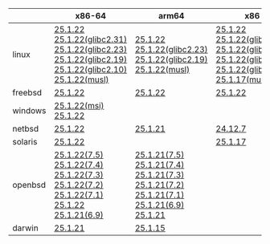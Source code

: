 ||x86-64|arm64|x86|ppc64le|armel|armv7|
| --- | --- | --- | --- | --- | --- | --- |
|linux|[25.1.22](https://github.com/roswell/sbcl_head/releases/download/25.1.22/sbcl-25.1.22-x86-64-linux-binary.tar.bz2)<br />[25.1.22(glibc2.31)](https://github.com/roswell/sbcl_head/releases/download/25.1.22/sbcl-25.1.22-x86-64-linux-glibc2.31-binary.tar.bz2)<br />[25.1.22(glibc2.23)](https://github.com/roswell/sbcl_head/releases/download/25.1.22/sbcl-25.1.22-x86-64-linux-glibc2.23-binary.tar.bz2)<br />[25.1.22(glibc2.19)](https://github.com/roswell/sbcl_head/releases/download/25.1.22/sbcl-25.1.22-x86-64-linux-glibc2.19-binary.tar.bz2)<br />[25.1.22(glibc2.10)](https://github.com/roswell/sbcl_head/releases/download/25.1.22/sbcl-25.1.22-x86-64-linux-glibc2.10-binary.tar.bz2)<br />[25.1.22(musl)](https://github.com/roswell/sbcl_head/releases/download/25.1.22/sbcl-25.1.22-x86-64-linux-musl-binary.tar.bz2)<br />|[25.1.22](https://github.com/roswell/sbcl_head/releases/download/25.1.22/sbcl-25.1.22-arm64-linux-binary.tar.bz2)<br />[25.1.22(glibc2.23)](https://github.com/roswell/sbcl_head/releases/download/25.1.22/sbcl-25.1.22-arm64-linux-glibc2.23-binary.tar.bz2)<br />[25.1.22(glibc2.19)](https://github.com/roswell/sbcl_head/releases/download/25.1.22/sbcl-25.1.22-arm64-linux-glibc2.19-binary.tar.bz2)<br />[25.1.22(musl)](https://github.com/roswell/sbcl_head/releases/download/25.1.22/sbcl-25.1.22-arm64-linux-musl-binary.tar.bz2)<br />|[25.1.22](https://github.com/roswell/sbcl_head/releases/download/25.1.22/sbcl-25.1.22-x86-linux-binary.tar.bz2)<br />[25.1.22(glibc2.31)](https://github.com/roswell/sbcl_head/releases/download/25.1.22/sbcl-25.1.22-x86-linux-glibc2.31-binary.tar.bz2)<br />[25.1.22(glibc2.23)](https://github.com/roswell/sbcl_head/releases/download/25.1.22/sbcl-25.1.22-x86-linux-glibc2.23-binary.tar.bz2)<br />[25.1.22(glibc2.19)](https://github.com/roswell/sbcl_head/releases/download/25.1.22/sbcl-25.1.22-x86-linux-glibc2.19-binary.tar.bz2)<br />[25.1.22(glibc2.10)](https://github.com/roswell/sbcl_head/releases/download/25.1.22/sbcl-25.1.22-x86-linux-glibc2.10-binary.tar.bz2)<br />[25.1.17(musl)](https://github.com/roswell/sbcl_head/releases/download/25.1.17/sbcl-25.1.17-x86-linux-musl-binary.tar.bz2)<br />|[25.1.22](https://github.com/roswell/sbcl_head/releases/download/25.1.22/sbcl-25.1.22-ppc64le-linux-binary.tar.bz2)<br />[25.1.22(glibc2.23)](https://github.com/roswell/sbcl_head/releases/download/25.1.22/sbcl-25.1.22-ppc64le-linux-glibc2.23-binary.tar.bz2)<br />[25.1.22(glibc2.19)](https://github.com/roswell/sbcl_head/releases/download/25.1.22/sbcl-25.1.22-ppc64le-linux-glibc2.19-binary.tar.bz2)<br />|[25.1.17](https://github.com/roswell/sbcl_head/releases/download/25.1.17/sbcl-25.1.17-armel-linux-binary.tar.bz2)<br />|[25.1.18](https://github.com/roswell/sbcl_head/releases/download/25.1.18/sbcl-25.1.18-armv7-linux-binary.tar.bz2)<br />|
|freebsd|[25.1.22](https://github.com/roswell/sbcl_head/releases/download/25.1.22/sbcl-25.1.22-x86-64-freebsd-binary.tar.bz2)<br />|[25.1.22](https://github.com/roswell/sbcl_head/releases/download/25.1.22/sbcl-25.1.22-arm64-freebsd-binary.tar.bz2)<br />|[25.1.22](https://github.com/roswell/sbcl_head/releases/download/25.1.22/sbcl-25.1.22-x86-freebsd-binary.tar.bz2)<br />||||
|windows|[25.1.22(msi)](https://github.com/roswell/sbcl_head/releases/download/25.1.22/sbcl-25.1.22-x86-64-windows-binary.msi)<br />[25.1.22](https://github.com/roswell/sbcl_head/releases/download/25.1.22/sbcl-25.1.22-x86-64-windows-binary.tar.bz2)<br />||||||
|netbsd|[25.1.22](https://github.com/roswell/sbcl_head/releases/download/25.1.22/sbcl-25.1.22-x86-64-netbsd-binary.tar.bz2)<br />|[25.1.21](https://github.com/roswell/sbcl_head/releases/download/25.1.21/sbcl-25.1.21-arm64-netbsd-binary.tar.bz2)<br />|[24.12.7](https://github.com/roswell/sbcl_head/releases/download/24.12.7/sbcl-24.12.7-x86-netbsd-binary.tar.bz2)<br />||||
|solaris|[25.1.22](https://github.com/roswell/sbcl_head/releases/download/25.1.22/sbcl-25.1.22-x86-64-solaris-binary.tar.bz2)<br />||[25.1.17](https://github.com/roswell/sbcl_head/releases/download/25.1.17/sbcl-25.1.17-x86-solaris-binary.tar.bz2)<br />||||
|openbsd|[25.1.22(7.5)](https://github.com/roswell/sbcl_head/releases/download/25.1.22/sbcl-25.1.22-x86-64-openbsd-7.5-binary.tar.bz2)<br />[25.1.22(7.4)](https://github.com/roswell/sbcl_head/releases/download/25.1.22/sbcl-25.1.22-x86-64-openbsd-7.4-binary.tar.bz2)<br />[25.1.22(7.3)](https://github.com/roswell/sbcl_head/releases/download/25.1.22/sbcl-25.1.22-x86-64-openbsd-7.3-binary.tar.bz2)<br />[25.1.22(7.2)](https://github.com/roswell/sbcl_head/releases/download/25.1.22/sbcl-25.1.22-x86-64-openbsd-7.2-binary.tar.bz2)<br />[25.1.22(7.1)](https://github.com/roswell/sbcl_head/releases/download/25.1.22/sbcl-25.1.22-x86-64-openbsd-7.1-binary.tar.bz2)<br />[25.1.22](https://github.com/roswell/sbcl_head/releases/download/25.1.22/sbcl-25.1.22-x86-64-openbsd-binary.tar.bz2)<br />[25.1.21(6.9)](https://github.com/roswell/sbcl_head/releases/download/25.1.21/sbcl-25.1.21-x86-64-openbsd-6.9-binary.tar.bz2)<br />|[25.1.21(7.5)](https://github.com/roswell/sbcl_head/releases/download/25.1.21/sbcl-25.1.21-arm64-openbsd-7.5-binary.tar.bz2)<br />[25.1.21(7.4)](https://github.com/roswell/sbcl_head/releases/download/25.1.21/sbcl-25.1.21-arm64-openbsd-7.4-binary.tar.bz2)<br />[25.1.21(7.3)](https://github.com/roswell/sbcl_head/releases/download/25.1.21/sbcl-25.1.21-arm64-openbsd-7.3-binary.tar.bz2)<br />[25.1.21(7.2)](https://github.com/roswell/sbcl_head/releases/download/25.1.21/sbcl-25.1.21-arm64-openbsd-7.2-binary.tar.bz2)<br />[25.1.21(7.1)](https://github.com/roswell/sbcl_head/releases/download/25.1.21/sbcl-25.1.21-arm64-openbsd-7.1-binary.tar.bz2)<br />[25.1.21(6.9)](https://github.com/roswell/sbcl_head/releases/download/25.1.21/sbcl-25.1.21-arm64-openbsd-6.9-binary.tar.bz2)<br />[25.1.21](https://github.com/roswell/sbcl_head/releases/download/25.1.21/sbcl-25.1.21-arm64-openbsd-binary.tar.bz2)<br />|||||
|darwin|[25.1.21](https://github.com/roswell/sbcl_head/releases/download/25.1.21/sbcl-25.1.21-x86-64-darwin-binary.tar.bz2)<br />|[25.1.15](https://github.com/roswell/sbcl_head/releases/download/25.1.15/sbcl-25.1.15-arm64-darwin-binary.tar.bz2)<br />|||||
